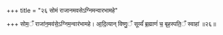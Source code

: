 +++
title = "२६ सोमं राजानमवसेऽग्निमन्वारभामहे"

+++
सोम॒ँ राजा॑न॒मव॑से॒ऽग्निम॒न्वार॑भामहे। आ॒दि॒त्यान् विष्णु॒ँ सूर्य्यं॑ ब्र॒ह्माणं॑ च॒ बृह॒स्पति॒ँ स्वाहा॑ ॥२६॥